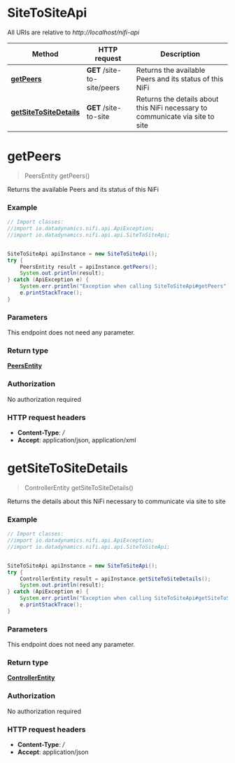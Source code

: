 # SiteToSiteApi

All URIs are relative to *http://localhost/nifi-api*

Method | HTTP request | Description
------------- | ------------- | -------------
[**getPeers**](SiteToSiteApi.md#getPeers) | **GET** /site-to-site/peers | Returns the available Peers and its status of this NiFi
[**getSiteToSiteDetails**](SiteToSiteApi.md#getSiteToSiteDetails) | **GET** /site-to-site | Returns the details about this NiFi necessary to communicate via site to site


<a name="getPeers"></a>
# **getPeers**
> PeersEntity getPeers()

Returns the available Peers and its status of this NiFi



### Example
```java
// Import classes:
//import io.datadynamics.nifi.api.ApiException;
//import io.datadynamics.nifi.api.api.SiteToSiteApi;


SiteToSiteApi apiInstance = new SiteToSiteApi();
try {
    PeersEntity result = apiInstance.getPeers();
    System.out.println(result);
} catch (ApiException e) {
    System.err.println("Exception when calling SiteToSiteApi#getPeers");
    e.printStackTrace();
}
```

### Parameters
This endpoint does not need any parameter.

### Return type

[**PeersEntity**](PeersEntity.md)

### Authorization

No authorization required

### HTTP request headers

 - **Content-Type**: */*
 - **Accept**: application/json, application/xml

<a name="getSiteToSiteDetails"></a>
# **getSiteToSiteDetails**
> ControllerEntity getSiteToSiteDetails()

Returns the details about this NiFi necessary to communicate via site to site



### Example
```java
// Import classes:
//import io.datadynamics.nifi.api.ApiException;
//import io.datadynamics.nifi.api.api.SiteToSiteApi;


SiteToSiteApi apiInstance = new SiteToSiteApi();
try {
    ControllerEntity result = apiInstance.getSiteToSiteDetails();
    System.out.println(result);
} catch (ApiException e) {
    System.err.println("Exception when calling SiteToSiteApi#getSiteToSiteDetails");
    e.printStackTrace();
}
```

### Parameters
This endpoint does not need any parameter.

### Return type

[**ControllerEntity**](ControllerEntity.md)

### Authorization

No authorization required

### HTTP request headers

 - **Content-Type**: */*
 - **Accept**: application/json

